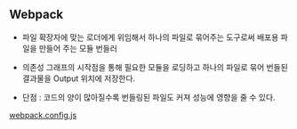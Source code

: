 ## Webpack

- 파일 확장자에 맞는 로더에게 위임해서 하나의 파일로 묶어주는 도구로써 배포용 파일을 만들어 주는 모듈 번들러

- 의존성 그래프의 시작점을 통해 필요한 모듈을 로딩하고 하나의 파일로 묶어 번들된 결과물을 Output 위치에 저장한다.

- 단점 : 코드의 양이 많아질수록 번들링된 파일도 커져 성능에 영향을 줄 수 있다.

[webpack.config.js](https://github.com/ahnsoheee/Web/tree/main/Webpack_Babel)